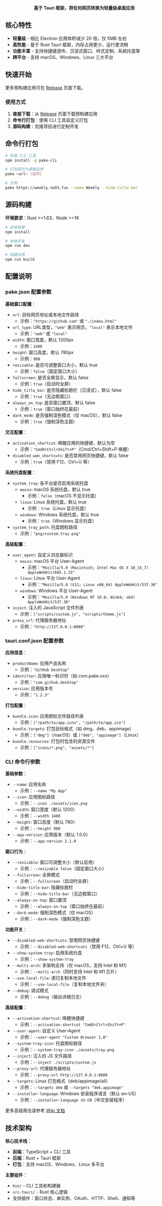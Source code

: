 <p align="center"><strong>基于 Tauri 框架，将任何网页转换为轻量级桌面应用</strong></p>

## 核心特性

- **轻量级** - 相比 Electron 应用体积减少 20 倍，仅 5MB 左右
- **高性能** - 基于 Rust Tauri 框架，内存占用更少，运行更流畅
- **功能丰富** - 支持快捷键透传、沉浸式窗口、样式定制、系统托盘等
- **跨平台** - 支持 macOS、Windows、Linux 三大平台

## 快速开始

更多预构建应用可在 [Release](https://github.com/tw93/Pake/releases) 页面下载。

### 使用方式

1. **直接下载**：从 [Release](https://github.com/tw93/Pake/releases) 页面下载预构建应用
2. **命令行打包**：使用 CLI 工具自定义打包
3. **源码构建**：克隆项目进行定制开发

## 命令行打包

```bash
# 安装 CLI 工具
npm install -g pake-cli

# 打包网页为桌面应用
pake <url> [选项]

# 示例
pake https://weekly.tw93.fun --name Weekly --hide-title-bar
```

## 源码构建

**环境要求**：Rust >=1.63、Node >=16

```bash
# 安装依赖
npm install

# 本地开发
npm run dev

# 构建应用
npm run build
```

## 配置说明

### pake.json 配置参数

**基础窗口配置**：
- `url`: 目标网页地址或本地文件路径 
  - 示例：`"https://github.com"` 或 `"./index.html"`
- `url_type`: URL类型，`"web"` 表示网页，`"local"` 表示本地文件
  - 示例：`"web"` 或 `"local"`
- `width`: 窗口宽度，默认 1200px
  - 示例：`1400`
- `height`: 窗口高度，默认 780px
  - 示例：`900`
- `resizable`: 是否可调整窗口大小，默认 true
  - 示例：`false`（固定窗口大小）
- `fullscreen`: 是否全屏显示，默认 false
  - 示例：`true`（启动时全屏）
- `hide_title_bar`: 是否隐藏标题栏（沉浸式），默认 false
  - 示例：`true`（无边框窗口）
- `always_on_top`: 是否窗口置顶，默认 false
  - 示例：`true`（窗口始终在最前）
- `dark_mode`: 是否强制深色模式（仅 macOS），默认 false
  - 示例：`true`（强制深色主题）

**交互配置**：
- `activation_shortcut`: 唤醒应用的快捷键，默认为空
  - 示例：`"CmdOrCtrl+Shift+P"`（Cmd/Ctrl+Shift+P 唤醒）
- `disabled_web_shortcuts`: 是否禁用网页快捷键，默认 false
  - 示例：`true`（禁用 F12、Ctrl+U 等）

**系统托盘配置**：
- `system_tray`: 各平台是否启用系统托盘
  - `macos`: macOS 系统托盘，默认 true
    - 示例：`false`（macOS 不显示托盘）
  - `linux`: Linux 系统托盘，默认 true  
    - 示例：`true`（Linux 显示托盘）
  - `windows`: Windows 系统托盘，默认 true
    - 示例：`true`（Windows 显示托盘）
- `system_tray_path`: 托盘图标路径
  - 示例：`"png/custom_tray.png"`

**高级配置**：
- `user_agent`: 自定义浏览器标识
  - `macos`: macOS 平台 User-Agent
    - 示例：`"Mozilla/5.0 (Macintosh; Intel Mac OS X 10_15_7) AppleWebKit/605.1.15"`
  - `linux`: Linux 平台 User-Agent
    - 示例：`"Mozilla/5.0 (X11; Linux x86_64) AppleWebKit/537.36"`
  - `windows`: Windows 平台 User-Agent
    - 示例：`"Mozilla/5.0 (Windows NT 10.0; Win64; x64) AppleWebKit/537.36"`
- `inject`: 注入的 JavaScript 文件列表
  - 示例：`["scripts/custom.js", "scripts/theme.js"]`
- `proxy_url`: 代理服务器地址
  - 示例：`"http://127.0.0.1:8080"`

### tauri.conf.json 配置参数

**应用信息**：
- `productName`: 应用产品名称
  - 示例：`"GitHub Desktop"`
- `identifier`: 应用唯一标识符（如 com.pake.xxx）
  - 示例：`"com.github.desktop"`
- `version`: 应用版本号
  - 示例：`"1.2.3"`

**打包配置**：
- `bundle.icon`: 应用图标文件路径列表
  - 示例：`["/path/to/app.icns", "/path/to/app.ico"]`
- `bundle.targets`: 打包目标格式（如 dmg、deb、appimage）
  - 示例：`["dmg"]`（macOS）或 `["deb", "appimage"]`（Linux）
- `bundle.resources`: 打包时包含的资源文件
  - 示例：`["icons/*.png", "assets/*"]`

### CLI 命令行参数

**基础参数**：
- `--name`: 应用名称
  - 示例：`--name "My App"`
- `--icon`: 应用图标路径
  - 示例：`--icon ./assets/icon.png`
- `--width`: 窗口宽度（默认 1200）
  - 示例：`--width 1400`
- `--height`: 窗口高度（默认 780）
  - 示例：`--height 900`
- `--app-version`: 应用版本（默认 1.0.0）
  - 示例：`--app-version 2.1.0`

**窗口行为**：
- `--resizable`: 窗口可调整大小（默认启用）
  - 示例：`--resizable false`（固定窗口大小）
- `--fullscreen`: 全屏模式
  - 示例：`--fullscreen`（启动时全屏）
- `--hide-title-bar`: 隐藏标题栏
  - 示例：`--hide-title-bar`（无边框窗口）
- `--always-on-top`: 窗口置顶
  - 示例：`--always-on-top`（窗口始终在最前）
- `--dark-mode`: 强制深色模式（仅 macOS）
  - 示例：`--dark-mode`（强制深色主题）

**功能开关**：
- `--disabled-web-shortcuts`: 禁用网页快捷键
  - 示例：`--disabled-web-shortcuts`（禁用 F12、Ctrl+U 等）
- `--show-system-tray`: 启用系统托盘
  - 示例：`--show-system-tray`
- `--multi-arch`: 多架构支持（仅 macOS，支持 Intel 和 M1）
  - 示例：`--multi-arch`（同时支持 Intel 和 M1 芯片）
- `--use-local-file`: 递归复制本地文件
  - 示例：`--use-local-file`（复制本地文件夹）
- `--debug`: 调试模式
  - 示例：`--debug`（输出详细日志）

**高级配置**：
- `--activation-shortcut`: 唤醒快捷键
  - 示例：`--activation-shortcut "CmdOrCtrl+Shift+P"`
- `--user-agent`: 自定义 User-Agent
  - 示例：`--user-agent "Custom Browser 1.0"`
- `--system-tray-icon`: 托盘图标路径
  - 示例：`--system-tray-icon ./assets/tray.png`
- `--inject`: 注入的 JS 文件路径
  - 示例：`--inject ./scripts/custom.js`
- `--proxy-url`: 代理服务器地址
  - 示例：`--proxy-url http://127.0.0.1:8080`
- `--targets`: Linux 打包格式（deb/appimage/all）
  - 示例：`--targets deb` 或 `--targets "deb,appimage"`
- `--installer-language`: Windows 安装程序语言（默认 en-US）
  - 示例：`--installer-language zh-CN`（中文安装程序）

更多高级用法请参考 [Wiki 文档](https://github.com/tw93/Pake/wiki)

## 技术架构

**核心技术栈**：
- **前端**：TypeScript + CLI 工具
- **后端**：Rust + Tauri 框架
- **打包**：支持 macOS、Windows、Linux 多平台

**主要组件**：
- `bin/` - CLI 工具和构建器
- `src-tauri/` - Rust 核心逻辑
- 支持插件：窗口状态、单实例、OAuth、HTTP、Shell、通知等
